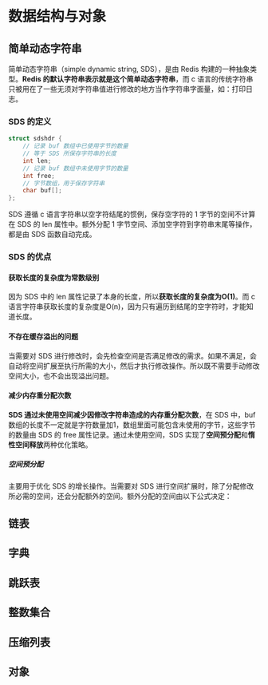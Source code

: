 # 数据结构与对象

## 简单动态字符串

简单动态字符串（simple dynamic string, SDS），是由 Redis 构建的一种抽象类型。**Redis 的默认字符串表示就是这个简单动态字符串**，而 c 语言的传统字符串只被用在了一些无须对字符串值进行修改的地方当作字符串字面量，如：打印日志。

### SDS 的定义

```c
struct sdshdr {
    // 记录 buf 数组中已使用字节的数量
    // 等于 SDS 所保存字符串的长度
    int len;
    // 记录 buf 数组中未使用字节的数量
    int free;
    // 字节数组，用于保存字符串
    char buf[];
};
```

SDS 遵循 c 语言字符串以空字符结尾的惯例，保存空字符的 1 字节的空间不计算在 SDS 的 len 属性中。额外分配 1 字节空间、添加空字符到字符串末尾等操作，都是由 SDS 函数自动完成。

### SDS 的优点

#### 获取长度的复杂度为常数级别

因为 SDS 中的 len 属性记录了本身的长度，所以**获取长度的复杂度为O(1)**。而 c 语言字符串获取长度的复杂度是O(n)，因为只有遍历到结尾的空字符时，才能知道长度。

#### 不存在缓存溢出的问题

当需要对 SDS 进行修改时，会先检查空间是否满足修改的需求。如果不满足，会自动将空间扩展至执行所需的大小，然后才执行修改操作。所以既不需要手动修改空间大小，也不会出现溢出问题。

#### 减少内存重分配次数

**SDS 通过未使用空间减少因修改字符串造成的内存重分配次数**，在 SDS 中，buf 数组的长度不一定就是字符数量加1，数组里面可能包含未使用的字节，这些字节的数量由 SDS 的 free 属性记录。通过未使用空间，SDS 实现了**空间预分配**和**惰性空间释放**两种优化策略。

##### 空间预分配

主要用于优化 SDS 的增长操作。当需要对 SDS 进行空间扩展时，除了分配修改所必需的空间，还会分配额外的空间。额外分配的空间由以下公式决定：





## 链表

## 字典

## 跳跃表

## 整数集合

## 压缩列表

## 对象






